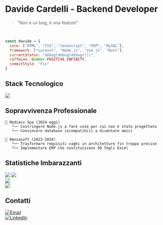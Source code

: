 # Davide Cardelli - Backend Developer

> "Non è un bug, è una feature"
<br>

```javascript
const davide = {
  core: ["HTML", "CSS", "JavaScript", "PHP", "MySQL"],
  framework: ["Laravel", "Node.js", "Vue.js", "Nuxt"],
  currentStatus: "debug(debug(debug()))",
  caffeine: Number.POSITIVE_INFINITY,
  commitStyle: "Fix"
}
```

## Stack Tecnologico

<p>
  <img src="https://skillicons.dev/icons?i=html,css,js,mysql,php,vue,laravel,nodejs,express,mongodb,linux,git&perline=6" />
</p>

## Sopravvivenza Professionale

```
🏢 Mediass Spa (2024-oggi)
   └── Costringere Node.js a fare cose per cui non è stato progettato
   └── Convincere database incompatibili a diventare amici

🏢 Omniasoft (2023-2024)
   └── Trasformare requisiti vaghi in architetture fin troppo precise
   └── Implementare ERP che sostituiscono 50 fogli Excel
```

## Statistiche Imbarazzanti

<p>
  <img src="https://img.shields.io/badge/Progetti%20Iniziati-∞-blueviolet?style=for-the-badge" />
  <img src="https://img.shields.io/badge/Progetti%20Terminati-3-orange?style=for-the-badge" />
  <br>
  <img src="https://img.shields.io/badge/Documentazione%20Scritta-ahahahah-red?style=for-the-badge" />
  <br>
  <img src="https://img.shields.io/badge/Stima%20Ore-×%204%20=%20realtà-blue?style=for-the-badge" />
</p>

## Contatti

<p>
  <a href="mailto:davide.cardelli.94@gmail.com">
    <img src="https://img.shields.io/badge/davide.cardelli.94@gmail.com-Per%20emergenze%20di%20codice-D14836?style=for-the-badge&logo=gmail&logoColor=white" alt="Email">
  </a>
  <br>
  <a href="https://www.linkedin.com/in/davide-cardelli-8a968b26b/">
    <img src="https://img.shields.io/badge/Davide%20Cardelli-Per%20le%20connessioni%20serie-0077B5?style=for-the-badge&logo=linkedin&logoColor=white" alt="LinkedIn">
  </a>
</p>
